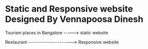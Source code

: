 #  Static  and Responsive website Designed By Vennapoosa Dinesh
Tourism places in Bangalore -----> static website

Restaurant ----------------------> Responsive website
